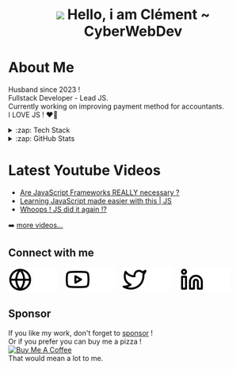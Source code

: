 <div align="center"><h1> <img src="https://raw.githubusercontent.com/TheDudeThatCode/TheDudeThatCode/master/Assets/Hi.gif" width="32px"/> Hello, i am Clément ~ CyberWebDev </h1> </div>

# About Me
Husband since 2023 !  
Fullstack Developer - Lead JS.  
Currently working on improving payment method for accountants.  
I LOVE JS ! ❤️‍🔥


<details>
  <summary>:zap: Tech Stack</summary>

  ![JavaScript](https://img.shields.io/badge/JavaScript-323330?style=for-the-badge&logo=javascript&logoColor=F7DF1E)
  ![TypeScript](https://img.shields.io/badge/TypeScript-007ACC?style=for-the-badge&logo=typescript&logoColor=white)
  ![jQuery](https://img.shields.io/badge/jquery-%230769AD.svg?style=for-the-badge&logo=jquery&logoColor=white)
  ![Node.js ](https://img.shields.io/badge/Node.js-43853D?style=for-the-badge&logo=node.js&logoColor=white)
  ![Express.js](https://img.shields.io/badge/express.js-%23404d59.svg?style=for-the-badge&logo=express&logoColor=%2361DAFB)
  ![HTML5](https://img.shields.io/badge/HTML5-E34F26?style=for-the-badge&logo=html5&logoColor=white)
  ![CSS3](https://img.shields.io/badge/CSS3-1572B6?style=for-the-badge&logo=css3&logoColor=white)
  ![C#](https://img.shields.io/badge/c%23-%23239120.svg?style=for-the-badge&logo=c-sharp&logoColor=white)
  ![Electron.js](https://img.shields.io/badge/Electron-191970?style=for-the-badge&logo=Electron&logoColor=white)
  ![React](https://img.shields.io/badge/react-%2320232a.svg?style=for-the-badge&logo=react&logoColor=%2361DAFB)
  ![Python](https://img.shields.io/badge/Python-3776AB?style=for-the-badge&logo=python&logoColor=white)
  
  ![MongoDB](https://img.shields.io/badge/MongoDB-%234ea94b.svg?style=for-the-badge&logo=mongodb&logoColor=white)
  ![MySQL](https://img.shields.io/badge/mysql-%2300f.svg?style=for-the-badge&logo=mysql&logoColor=white)
  
  ![Git](https://img.shields.io/badge/git-%23F05033.svg?style=for-the-badge&logo=git&logoColor=white)
  ![GitHub](https://img.shields.io/badge/github-%23121011.svg?style=for-the-badge&logo=github&logoColor=white)
  ![GitLab](https://img.shields.io/badge/gitlab-%23181717.svg?style=for-the-badge&logo=gitlab&logoColor=white)
  ![JSONWebToken](https://img.shields.io/badge/json%20web%20tokens-323330?style=for-the-badge&logo=json-web-tokens&logoColor=pink)
  ![Jest](https://img.shields.io/badge/Jest-323330?style=for-the-badge&logo=Jest&logoColor=white)
  ![VSCode](https://img.shields.io/badge/Visual_Studio_Code-0078D4?style=for-the-badge&logo=visual%20studio%20code&logoColor=white)
  ![VS](https://img.shields.io/badge/Visual_Studio-5C2D91?style=for-the-badge&logo=visual%20studio&logoColor=white)
  ![ESLint](https://img.shields.io/badge/eslint-3A33D1?style=for-the-badge&logo=eslint&logoColor=white)
  ![Prettier](https://img.shields.io/badge/prettier-1A2C34?style=for-the-badge&logo=prettier&logoColor=F7BA3E)
  ![Brave](https://img.shields.io/badge/Brave-FF1B2D?style=for-the-badge&logo=Brave&logoColor=white)

</details>

<details>
  <summary>:zap: GitHub Stats</summary>

  ![](https://github-readme-stats.vercel.app/api?username=Clemix37&hide_border=false&include_all_commits=false&count_private=false)
  ![](https://github-readme-streak-stats.herokuapp.com/?user=Clemix37&hide_border=false)  
  ![](https://github-readme-stats.vercel.app/api/top-langs/?username=Clemix37&hide_border=false&include_all_commits=false&count_private=false&layout=compact)

</details>

# Latest Youtube Videos
- [Are JavaScript Frameworks REALLY necessary ?](https://www.youtube.com/watch?v=1uFotpv6R_0)
- [Learning JavaScript made easier with this | JS](https://www.youtube.com/watch?v=RFx3b8TNmoA)
- [Whoops ! JS did it again !?](https://youtu.be/mGv7_taD4Iw)

➡️ [more videos...](https://www.youtube.com/@CyberDevWeb/videos)

## Connect with me

[![website](./img/globe-light.svg)](https://cyberwebdev.fr#gh-light-mode-only)
[![website](./img/globe-dark.svg)](https://cyberwebdev.fr#gh-dark-mode-only)
&nbsp;&nbsp;
[![website](./img/youtube-light.svg)](https://www.youtube.com/@CyberDevWeb#gh-light-mode-only)
[![website](./img/youtube-dark.svg)](https://www.youtube.com/@CyberDevWeb#gh-dark-mode-only)
&nbsp;&nbsp;
[![website](./img/twitter-light.svg)](https://twitter.com/WebdevCyber#gh-light-mode-only)
[![website](./img/twitter-dark.svg)](https://twitter.com/WebdevCyber#gh-dark-mode-only)
&nbsp;&nbsp;
[![website](./img/linkedin-light.svg)](https://linkedin.com/in/clement-theret#gh-light-mode-only)
[![website](./img/linkedin-dark.svg)](https://linkedin.com/in/clement-theret#gh-dark-mode-only)

## Sponsor

If you like my work, don't forget to [sponsor](https://github.com/sponsors/Clemix37) !  
Or if you prefer you can buy me a pizza !  
<a href="https://www.buymeacoffee.com/h4ckw1s3r" target="_blank"><img src="https://cdn.buymeacoffee.com/buttons/v2/default-yellow.png" alt="Buy Me A Coffee" style="height: 60px !important;width: 217px !important;" ></a>  
That would mean a lot to me.
